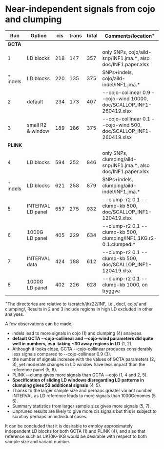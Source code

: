 # Near-independent signals from cojo and clumping

**Run** | **Option** | **cis** | **trans** | **total** | **Comments/location<sup>\+</sup>**
-----------|----------|--------------|-----------|------------|----------------------------------------------
**GCTA** |
1 | LD blocks | 218 | 147 | 357 | only SNPs, cojo/aild-snp/INF1.jma.*, also doc/INF1.paper.xlsx
\+ indels | LD blocks | 220 | 135 | 375 | SNPs+indels, cojo/aild-indel/INF1.jma.*
2 | default | 234 | 173 | 407 | --cojo-collinear 0.9 --cojo-wind 10000, doc/SCALLOP_INF1-260419.xlsx
3 | small R2 & window | 189 | 186 | 375 | --cojo-collinear 0.1 --cojo-wind 500, doc/SCALLOP_INF1-260419.xlsx
**PLINK** |
4 | LD blocks | 594 | 252 | 846 | only SNPs, clumping/aild-snp/INF1.jma.*, also doc/INF1.paper.xlsx
\+ indels | LD blocks | 621 | 258 | 879 | SNPs+indels, clumping/aild-indel/INF1.jma.*
5 | INTERVAL LD panel | 657 | 275 | 932 | --clump-r2 0.1 --clump-kb 500, doc/SCALLOP_INF1-120419.xlsx
6 | 1000G LD panel | 405 | 229 | 634 | --clump-r2 0.1 --clump-kb 500, clumping/INF1.1KG.r2-0.1.clumped.*
7 | INTERVAL data | 424 | 188 | 612 | --clump-r2 0.1 --clump-kb 500, doc/SCALLOP_INF1-120419.xlsx
8 | 1000G LD panel | 402 | 226 | 628 | --clump-r2 0.1 --clump-kb 1000, on tryggve

<sup>\+</sup>The directories are relative to /scratch/jhz22/INF, i.e., doc/, cojo/ and clumping/, Results in 2 and 3 include regions in high LD excluded in other analyses.

A few observations can be made,

* indels lead to more signals in cojo (1) and clumping (4) analyses.
* **default GCTA --cojo-collinear and --cojo-wind parameters did quite well in numbers, esp. taking ~30 away regions in LD** (1, 2).
* Although it looks close, GCTA --cojo-collinear produces considerably less signals compared to --cojo-collinear 0.9 (3).
* the number of signals increase with the values of GCTA parameters (2, 3), yet moderate changes in LD window have less impact than the reference panel (5, 8).
* PLINK --clump gives more signals than GCTA --cojo (1, 4 and 2, 5).
* **Specification of sliding LD windows disregarding LD patterns in clumping gives 52 additional signals** (4, 5).
* Thanks to the larger sample size and perhaps greater variant number, INTERVAL as LD reference leads to more signals than 1000Genomes (5, 6).
* Summary statistics from larger sample size gives more signals (5, 7).
* Unpruned results are likely to give more cis signals but this is subject to scrutiny perhaps on individual cases.

It can be concluded that it is desirable to employ approximately independent LD blocks for both GCTA (1) and PLINK (4), and also that reference such as UK10K+1KG would be desirable with respect to both sample size and variant number.

